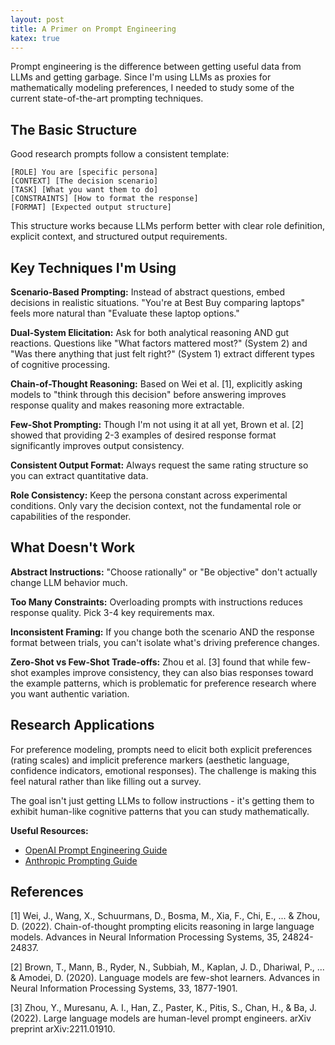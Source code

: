 ```yaml
---
layout: post
title: A Primer on Prompt Engineering
katex: true
---
```

Prompt engineering is the difference between getting useful data from LLMs and getting garbage. Since I'm using LLMs as proxies for mathematically modeling preferences, I needed to study some of the current state-of-the-art prompting techniques.

## The Basic Structure

Good research prompts follow a consistent template:

```
[ROLE] You are [specific persona]
[CONTEXT] [The decision scenario]
[TASK] [What you want them to do]
[CONSTRAINTS] [How to format the response]
[FORMAT] [Expected output structure]
```

This structure works because LLMs perform better with clear role definition, explicit context, and structured output requirements.

## Key Techniques I'm Using

**Scenario-Based Prompting:** Instead of abstract questions, embed decisions in realistic situations. "You're at Best Buy comparing laptops" feels more natural than "Evaluate these laptop options."

**Dual-System Elicitation:** Ask for both analytical reasoning AND gut reactions. Questions like "What factors mattered most?" (System 2) and "Was there anything that just felt right?" (System 1) extract different types of cognitive processing.

**Chain-of-Thought Reasoning:** Based on Wei et al. [1], explicitly asking models to "think through this decision" before answering improves response quality and makes reasoning more extractable.

**Few-Shot Prompting:** Though I'm not using it at all yet, Brown et al. [2] showed that providing 2-3 examples of desired response format significantly improves output consistency.

**Consistent Output Format:** Always request the same rating structure so you can extract quantitative data.

**Role Consistency:** Keep the persona constant across experimental conditions. Only vary the decision context, not the fundamental role or capabilities of the responder.

## What Doesn't Work

**Abstract Instructions:** "Choose rationally" or "Be objective" don't actually change LLM behavior much.

**Too Many Constraints:** Overloading prompts with instructions reduces response quality. Pick 3-4 key requirements max.

**Inconsistent Framing:** If you change both the scenario AND the response format between trials, you can't isolate what's driving preference changes.

**Zero-Shot vs Few-Shot Trade-offs:** Zhou et al. [3] found that while few-shot examples improve consistency, they can also bias responses toward the example patterns, which is problematic for preference research where you want authentic variation.

## Research Applications

For preference modeling, prompts need to elicit both explicit preferences (rating scales) and implicit preference markers (aesthetic language, confidence indicators, emotional responses). The challenge is making this feel natural rather than like filling out a survey.

The goal isn't just getting LLMs to follow instructions - it's getting them to exhibit human-like cognitive patterns that you can study mathematically.

**Useful Resources:**

- [OpenAI Prompt Engineering Guide](https://platform.openai.com/docs/guides/prompt-engineering)
- [Anthropic Prompting Guide](https://docs.anthropic.com/en/docs/build-with-claude/prompt-engineering/overview)

## References

[1] Wei, J., Wang, X., Schuurmans, D., Bosma, M., Xia, F., Chi, E., ... & Zhou, D. (2022). Chain-of-thought prompting elicits reasoning in large language models. Advances in Neural Information Processing Systems, 35, 24824-24837.

[2] Brown, T., Mann, B., Ryder, N., Subbiah, M., Kaplan, J. D., Dhariwal, P., ... & Amodei, D. (2020). Language models are few-shot learners. Advances in Neural Information Processing Systems, 33, 1877-1901.

[3] Zhou, Y., Muresanu, A. I., Han, Z., Paster, K., Pitis, S., Chan, H., & Ba, J. (2022). Large language models are human-level prompt engineers. arXiv preprint arXiv:2211.01910.